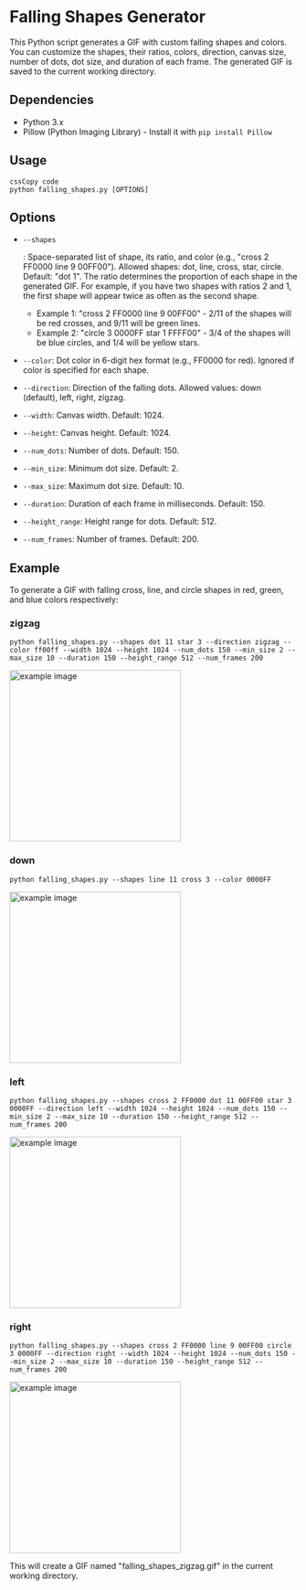 # Falling Shapes Generator

This Python script generates a GIF with custom falling shapes and colors. You can customize the shapes, their ratios, colors, direction, canvas size, number of dots, dot size, and duration of each frame. The generated GIF is saved to the current working directory.

## Dependencies

- Python 3.x
- Pillow (Python Imaging Library) - Install it with `pip install Pillow`

## Usage

```
cssCopy code
python falling_shapes.py [OPTIONS]
```

## Options

- ```
  --shapes
  ```

  : Space-separated list of shape, its ratio, and color (e.g., "cross 2 FF0000 line 9 00FF00"). Allowed shapes: dot, line, cross, star, circle. Default: "dot 1". The ratio determines the proportion of each shape in the generated GIF. For example, if you have two shapes with ratios 2 and 1, the first shape will appear twice as often as the second shape.

  - Example 1: "cross 2 FF0000 line 9 00FF00" - 2/11 of the shapes will be red crosses, and 9/11 will be green lines.
  - Example 2: "circle 3 0000FF star 1 FFFF00" - 3/4 of the shapes will be blue circles, and 1/4 will be yellow stars.

- `--color`: Dot color in 6-digit hex format (e.g., FF0000 for red). Ignored if color is specified for each shape.

- `--direction`: Direction of the falling dots. Allowed values: down (default), left, right, zigzag.

- `--width`: Canvas width. Default: 1024.

- `--height`: Canvas height. Default: 1024.

- `--num_dots`: Number of dots. Default: 150.

- `--min_size`: Minimum dot size. Default: 2.

- `--max_size`: Maximum dot size. Default: 10.

- `--duration`: Duration of each frame in milliseconds. Default: 150.

- `--height_range`: Height range for dots. Default: 512.

- `--num_frames`: Number of frames. Default: 200.

## Example

To generate a GIF with falling cross, line, and circle shapes in red, green, and blue colors respectively:
### zigzag
```
python falling_shapes.py --shapes dot 11 star 3 --direction zigzag --color ff00ff --width 1024 --height 1024 --num_dots 150 --min_size 2 --max_size 10 --duration 150 --height_range 512 --num_frames 200
```
<img src="https://github.com/LinkTTT/Falling-Shapes-Generator/blob/main/falling_shapes_zigzag.gif" alt="example image" width="300" height="300"/>

### down
```
python falling_shapes.py --shapes line 11 cross 3 --color 0000FF
```
<img src="https://github.com/LinkTTT/Falling-Shapes-Generator/blob/main/falling_shapes_down.gif" alt="example image" width="300" height="300"/>

### left
```
python falling_shapes.py --shapes cross 2 FF0000 dot 11 00FF00 star 3 0000FF --direction left --width 1024 --height 1024 --num_dots 150 --min_size 2 --max_size 10 --duration 150 --height_range 512 --num_frames 200
```
<img src="https://github.com/LinkTTT/Falling-Shapes-Generator/blob/main/falling_shapes_left.gif" alt="example image" width="300" height="300"/>

### right
```
python falling_shapes.py --shapes cross 2 FF0000 line 9 00FF00 circle 3 0000FF --direction right --width 1024 --height 1024 --num_dots 150 --min_size 2 --max_size 10 --duration 150 --height_range 512 --num_frames 200
```
<img src="https://github.com/LinkTTT/Falling-Shapes-Generator/blob/main/falling_shapes_right.gif" alt="example image" width="300" height="300"/>


This will create a GIF named "falling_shapes_zigzag.gif" in the current working directory.

